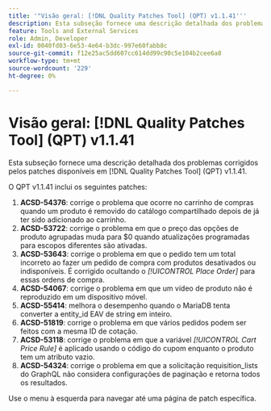 ```yaml
---
title: '"Visão geral: [!DNL Quality Patches Tool] (QPT) v1.1.41'''
description: Esta subseção fornece uma descrição detalhada dos problemas corrigidos pelos patches disponíveis em [!DNL Quality Patches Tool] (QPT) v1.1.41.
feature: Tools and External Services
role: Admin, Developer
exl-id: 0040fd03-6e53-4e64-b3dc-997e60fabb8c
source-git-commit: f12e25ac5dd607cc614dd99c90c5e104b2cee6a8
workflow-type: tm+mt
source-wordcount: '229'
ht-degree: 0%

---
```


# Visão geral: [!DNL Quality Patches Tool] (QPT) v1.1.41

Esta subseção fornece uma descrição detalhada dos problemas corrigidos pelos patches disponíveis em [!DNL Quality Patches Tool] (QPT) v1.1.41.

O QPT v1.1.41 inclui os seguintes patches:

1. **ACSD-54376**: corrige o problema que ocorre no carrinho de compras quando um produto é removido do catálogo compartilhado depois de já ter sido adicionado ao carrinho.
1. **ACSD-53722**: corrige o problema em que o preço das opções de produto agrupadas muda para $0 quando atualizações programadas para escopos diferentes são ativadas.
1. **ACSD-53643**: corrige o problema em que o pedido tem um total incorreto ao fazer um pedido de compra com produtos desativados ou indisponíveis. É corrigido ocultando o *[!UICONTROL Place Order]* para essas ordens de compra.
1. **ACSD-54067**: corrige o problema em que um vídeo de produto não é reproduzido em um dispositivo móvel.
1. **ACSD-55414**: melhora o desempenho quando o MariaDB tenta converter a entity_id EAV de string em inteiro.
1. **ACSD-51819**: corrige o problema em que vários pedidos podem ser feitos com a mesma ID de cotação.
1. **ACSD-53118**: corrige o problema em que a variável *[!UICONTROL Cart Price Rule]* é aplicado usando o código do cupom enquanto o produto tem um atributo vazio.
1. **ACSD-54324**: corrige o problema em que a solicitação requisition_lists do GraphQL não considera configurações de paginação e retorna todos os resultados.

Use o menu à esquerda para navegar até uma página de patch específica.
